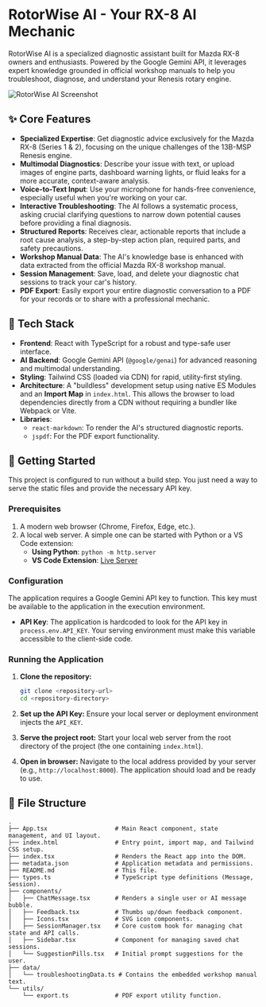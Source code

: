 # RotorWise AI - Your RX-8 AI Mechanic

RotorWise AI is a specialized diagnostic assistant built for Mazda RX-8 owners and enthusiasts. Powered by the Google Gemini API, it leverages expert knowledge grounded in official workshop manuals to help you troubleshoot, diagnose, and understand your Renesis rotary engine.

![RotorWise AI Screenshot](https://storage.googleapis.com/aistudio-project-assets/Marketing/Screenshot_Rotorwise.png)

## ✨ Core Features

- **Specialized Expertise**: Get diagnostic advice exclusively for the Mazda RX-8 (Series 1 & 2), focusing on the unique challenges of the 13B-MSP Renesis engine.
- **Multimodal Diagnostics**: Describe your issue with text, or upload images of engine parts, dashboard warning lights, or fluid leaks for a more accurate, context-aware analysis.
- **Voice-to-Text Input**: Use your microphone for hands-free convenience, especially useful when you're working on your car.
- **Interactive Troubleshooting**: The AI follows a systematic process, asking crucial clarifying questions to narrow down potential causes before providing a final diagnosis.
- **Structured Reports**: Receives clear, actionable reports that include a root cause analysis, a step-by-step action plan, required parts, and safety precautions.
- **Workshop Manual Data**: The AI's knowledge base is enhanced with data extracted from the official Mazda RX-8 workshop manual.
- **Session Management**: Save, load, and delete your diagnostic chat sessions to track your car's history.
- **PDF Export**: Easily export your entire diagnostic conversation to a PDF for your records or to share with a professional mechanic.

## 🚀 Tech Stack

- **Frontend**: React with TypeScript for a robust and type-safe user interface.
- **AI Backend**: Google Gemini API (`@google/genai`) for advanced reasoning and multimodal understanding.
- **Styling**: Tailwind CSS (loaded via CDN) for rapid, utility-first styling.
- **Architecture**: A "buildless" development setup using native ES Modules and an **Import Map** in `index.html`. This allows the browser to load dependencies directly from a CDN without requiring a bundler like Webpack or Vite.
- **Libraries**:
    - `react-markdown`: To render the AI's structured diagnostic reports.
    - `jspdf`: For the PDF export functionality.

## 🏁 Getting Started

This project is configured to run without a build step. You just need a way to serve the static files and provide the necessary API key.

### Prerequisites

1.  A modern web browser (Chrome, Firefox, Edge, etc.).
2.  A local web server. A simple one can be started with Python or a VS Code extension:
    - **Using Python**: `python -m http.server`
    - **VS Code Extension**: [Live Server](https://marketplace.visualstudio.com/items?itemName=ritwickdey.LiveServer)

### Configuration

The application requires a Google Gemini API key to function. This key must be available to the application in the execution environment.

- **API Key**: The application is hardcoded to look for the API key in `process.env.API_KEY`. Your serving environment must make this variable accessible to the client-side code.

### Running the Application

1.  **Clone the repository:**
    ```bash
    git clone <repository-url>
    cd <repository-directory>
    ```
2.  **Set up the API Key:**
    Ensure your local server or deployment environment injects the `API_KEY`.

3.  **Serve the project root:**
    Start your local web server from the root directory of the project (the one containing `index.html`).

4.  **Open in browser:**
    Navigate to the local address provided by your server (e.g., `http://localhost:8000`). The application should load and be ready to use.

## 📂 File Structure

```
.
├── App.tsx                   # Main React component, state management, and UI layout.
├── index.html                # Entry point, import map, and Tailwind CSS setup.
├── index.tsx                 # Renders the React app into the DOM.
├── metadata.json             # Application metadata and permissions.
├── README.md                 # This file.
├── types.ts                  # TypeScript type definitions (Message, Session).
├── components/
│   ├── ChatMessage.tsx       # Renders a single user or AI message bubble.
│   ├── Feedback.tsx          # Thumbs up/down feedback component.
│   ├── Icons.tsx             # SVG icon components.
│   ├── SessionManager.tsx    # Core custom hook for managing chat state and API calls.
│   ├── Sidebar.tsx           # Component for managing saved chat sessions.
│   └── SuggestionPills.tsx   # Initial prompt suggestions for the user.
├── data/
│   └── troubleshootingData.ts # Contains the embedded workshop manual text.
└── utils/
    └── export.ts             # PDF export utility function.
```
